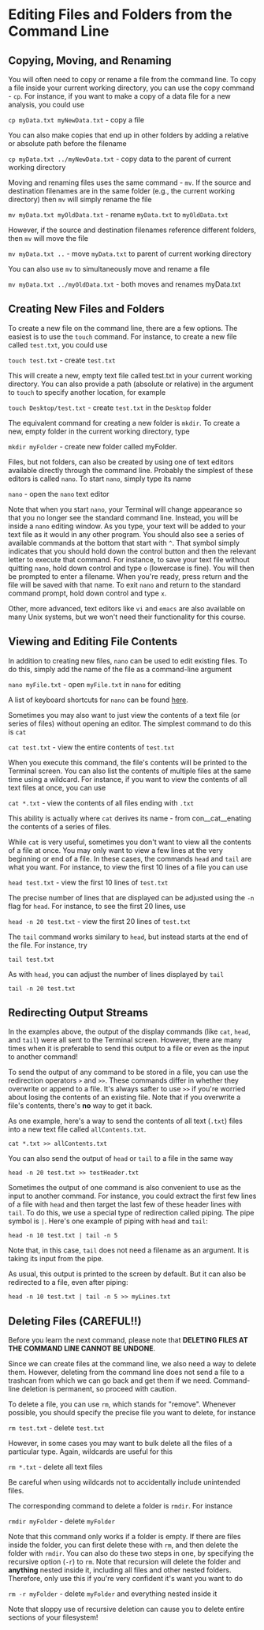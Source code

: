 # Editing Files and Folders from the Command Line

## Copying, Moving, and Renaming

You will often need to copy or rename a file from the command line. To copy a file inside your current working directory, you can use the copy command - `cp`. For instance, if you want to make a copy of a data file for a new analysis, you could use

`cp myData.txt myNewData.txt` - copy a file

You can also make copies that end up in other folders by adding a relative or absolute path before the filename

`cp myData.txt ../myNewData.txt` - copy data to the parent of current working directory

Moving and renaming files uses the same command - `mv`. If the source and destination filenames are in the same folder (e.g., the current working directory) then `mv` will simply rename the file

`mv myData.txt myOldData.txt` - rename `myData.txt` to `myOldData.txt`

However, if the source and destination filenames reference different folders, then `mv` will move the file

`mv myData.txt ..` - move `myData.txt` to parent of current working directory

You can also use `mv` to simultaneously move and rename a file

`mv myData.txt ../myOldData.txt` - both moves and renames myData.txt

## Creating New Files and Folders

To create a new file on the command line, there are a few options. The easiest is to use the `touch` command. For instance, to create a new file called `test.txt`, you could use

`touch test.txt` - create `test.txt`

This will create a new, empty text file called test.txt in your current working directory. You can also provide a path (absolute or relative) in the argument to `touch` to specify another location, for example

`touch Desktop/test.txt` - create `test.txt` in the `Desktop` folder

The equivalent command for creating a new folder is `mkdir`. To create a new, empty folder in the current working directory, type

`mkdir myFolder` - create new folder called myFolder.

Files, but not folders, can also be created by using one of text editors available directly through the command line. Probably the simplest of these editors is called `nano`. To start `nano`, simply type its name

`nano` - open the `nano` text editor

Note that when you start `nano`, your Terminal will change appearance so that you no longer see the standard command line. Instead, you will be inside a `nano` editing window. As you type, your text will be added to your text file as it would in any other program. You should also see a series of available commands at the bottom that start with `^`. That symbol simply indicates that you should hold down the control button and then the relevant letter to execute that command. For instance, to save your text file without quitting `nano`, hold down control and type `o` (lowercase is fine). You will then be prompted to enter a filename. When you're ready, press return and the file will be saved with that name. To exit `nano` and return to the standard command prompt, hold down control and type `x`.

Other, more advanced, text editors like `vi` and `emacs` are also available on many Unix systems, but we won't need their functionality for this course.

## Viewing and Editing File Contents

In addition to creating new files, `nano` can be used to edit existing files. To do this, simply add the name of the file as a command-line argument

`nano myFile.txt` - open `myFile.txt` in `nano` for editing

A list of keyboard shortcuts for `nano` can be found [here](https://www.nano-editor.org/dist/latest/cheatsheet.html).

Sometimes you may also want to just view the contents of a text file (or series of files) without opening an editor. The simplest command to do this is `cat`

`cat test.txt` - view the entire contents of `test.txt`

When you execute this command, the file's contents will be printed to the Terminal screen. You can also list the contents of multiple files at the same time using a wildcard. For instance, if you want to view the contents of all text files at once, you can use

`cat *.txt` - view the contents of all files ending with `.txt`

This ability is actually where `cat` derives its name - from con__cat__enating the contents of a series of files.

While `cat` is very useful, sometimes you don't want to view all the contents of a file at once. You may only want to view a few lines at the very beginning or end of a file. In these cases, the commands `head` and `tail` are what you want. For instance, to view the first 10 lines of a file you can use

`head test.txt` - view the first 10 lines of `test.txt`

The precise number of lines that are displayed can be adjusted using the `-n` flag for `head`. For instance, to see the first 20 lines, use

`head -n 20 test.txt` - view the first 20 lines of `test.txt`

The `tail` command works similary to `head`, but instead starts at the end of the file. For instance, try

`tail test.txt`

As with `head`, you can adjust the number of lines displayed by `tail`

`tail -n 20 test.txt`

## Redirecting Output Streams

In the examples above, the output of the display commands (like `cat`, `head`, and `tail`) were all sent to the Terminal screen. However, there are many times when it is preferable to send this output to a file or even as the input to another command!

To send the output of any command to be stored in a file, you can use the redirection operators `>` and `>>`. These commands differ in whether they overwrite or append to a file. It's always safter to use `>>` if you're worried about losing the contents of an existing file. Note that if you overwrite a file's contents, there's __no__ way to get it back.

As one example, here's a way to send the contents of all text (`.txt`) files into a new text file called `allContents.txt`.

`cat *.txt >> allContents.txt`

You can also send the output of `head` or `tail` to a file in the same way

`head -n 20 test.txt >> testHeader.txt`

Sometimes the output of one command is also convenient to use as the input to another command. For instance, you could extract the first few lines of a file with `head` and then target the last few of these header lines with `tail`. To do this, we use a special type of redirection called piping. The pipe symbol is `|`. Here's one example of piping with `head` and `tail`:

`head -n 10 test.txt | tail -n 5`

Note that, in this case, `tail` does not need a filename as an argument. It is taking its input from the pipe.

As usual, this output is printed to the screen by default. But it can also be redirected to a file, even after piping:

`head -n 10 test.txt | tail -n 5 >> myLines.txt`

## Deleting Files (CAREFUL!!)

Before you learn the next command, please note that __DELETING FILES AT THE COMMAND LINE CANNOT BE UNDONE__.

Since we can create files at the command line, we also need a way to delete them. However, deleting from the command line does not send a file to a trashcan from which we can go back and get them if we need. Command-line deletion is permanent, so proceed with caution.

To delete a file, you can use `rm`, which stands for "remove". Whenever possible, you should specify the precise file you want to delete, for instance

`rm test.txt` - delete `test.txt`

However, in some cases you may want to bulk delete all the files of a particular type. Again, wildcards are useful for this

`rm *.txt` - delete all text files

Be careful when using wildcards not to accidentally include unintended files.

The corresponding command to delete a folder is `rmdir`. For instance

`rmdir myFolder` - delete `myFolder`

Note that this command only works if a folder is empty. If there are files inside the folder, you can first delete these with `rm`, and then delete the folder with `rmdir`. You can also do these two steps in one, by specifying the recursive option (`-r`) to `rm`. Note that recursion will delete the folder and __anything__ nested inside it, including all files and other nested folders. Therefore, only use this if you're very confident it's want you want to do

`rm -r myFolder` - delete `myFolder` and everything nested inside it

Note that sloppy use of recursive deletion can cause you to delete entire sections of your filesystem!
